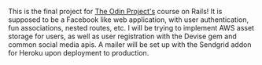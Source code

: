 This is the final project for [The Odin Project's](https://theodinproject.com) course on Rails! It is supposed to be a Facebook like web application, with user authentication, fun associations, nested routes, etc. I will be trying to implement AWS asset storage for users, as well as user registration with the Devise gem and common social media apis. A mailer will be set up with the Sendgrid addon for Heroku upon deployment to production. 
